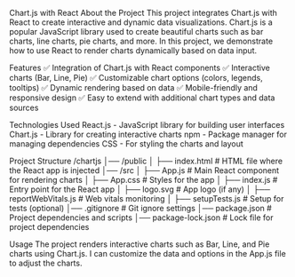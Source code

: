 Chart.js with React
About the Project
This project integrates Chart.js with React to create interactive and dynamic data visualizations. Chart.js is a popular JavaScript library used to create beautiful charts such as bar charts, line charts, pie charts, and more. In this project, we demonstrate how to use React to render charts dynamically based on data input.

Features
✅ Integration of Chart.js with React components
✅ Interactive charts (Bar, Line, Pie)
✅ Customizable chart options (colors, legends, tooltips)
✅ Dynamic rendering based on data
✅ Mobile-friendly and responsive design
✅ Easy to extend with additional chart types and data sources

Technologies Used
React.js - JavaScript library for building user interfaces
Chart.js - Library for creating interactive charts
npm - Package manager for managing dependencies
CSS - For styling the charts and layout

Project Structure
/chartjs
│── /public
│   ├── index.html           # HTML file where the React app is injected
│── /src
│   ├── App.js               # Main React component for rendering charts
│   ├── App.css              # Styles for the app
│   ├── index.js             # Entry point for the React app
│   ├── logo.svg             # App logo (if any)
│   ├── reportWebVitals.js   # Web vitals monitoring
│   ├── setupTests.js        # Setup for tests (optional)
│── .gitignore               # Git ignore settings
│── package.json             # Project dependencies and scripts
│── package-lock.json        # Lock file for project dependencies

Usage
The project renders interactive charts such as Bar, Line, and Pie charts using Chart.js.
I can customize the data and options in the App.js file to adjust the charts.
